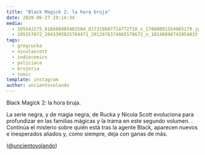 ```yaml
---
title: "Black Magick 2: la hora bruja"
date: 2020-06-27 19:14:34
media: 
  - 105542175_816668985403584_817319807714772718_n_17860091554965179.jpg
  - 105557072_2843395025769471_2912976374865570672_n_18148890742054833.jpg
tags: 
  - gregrucka
  - nicolascott
  - indiecomics
  - policiaco
  - brujeria
  - comic
template: instagram
author: uncientovolando
---
```


Black Magick 2: la hora bruja.


La serie negra, y de magia negra, de Rucka y Nicola Scott evoluciona para profundizar en las familias mágicas y la trama en este segundo volumen. .
Continúa el misterio sobre quién está tras la agente Black, aparecen nuevos e inesperados aliados y, como siempre, deja con ganas de más.


([@uncientovolando](https://instagram.com/uncientovolando))
